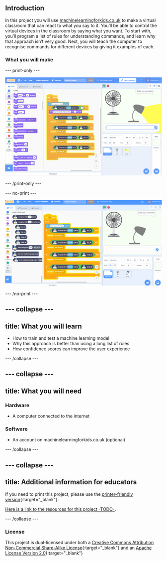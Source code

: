 ## Introduction

In this project you will use [machinelearningforkids.co.uk](machinelearningforkids.co.uk) to make a virtual classroom that can react to what you say to it. You’ll be able to control the virtual devices in the classroom by saying what you want.
To start with, you’ll program a list of rules for understanding commands, and learn why that approach isn’t very good.
Next, you will teach the computer to recognise commands for different devices by giving it examples of each.

### What you will make

--- print-only ---

![Complete project](images/what-you-will-make.png)

--- /print-only ---

--- no-print ---

![Complete project GIF](images/smart-classroom.gif)

--- /no-print ---

--- collapse ---
---
title: What you will learn
---

+ How to train and test a machine learning model
+ Why this approach is better than using a long list of rules
+ How confidence scores can improve the user experience

--- /collapse ---

--- collapse ---
---
title: What you will need
---
### Hardware

+ A computer connected to the internet

### Software

+ An account on machinelearningforkids.co.uk (optional)

--- /collapse ---

--- collapse ---
---
title: Additional information for educators
---

If you need to print this project, please use the [printer-friendly version](https://projects.raspberrypi.org/en/projects/smart-classroom/print){:target="_blank"}.

[Here is a link to the resources for this project -TODO-](http://rpf.io/project-name-go).

--- /collapse ---

### License

This project is dual-licensed under both a [Creative Commons Attribution Non-Commercial Share-Alike License](http://creativecommons.org/licenses/by-nc-sa/4.0/){:target="_blank"} and an [Apache License Version 2.0](http://www.apache.org/licenses/LICENSE-2.0){:target="_blank"}
